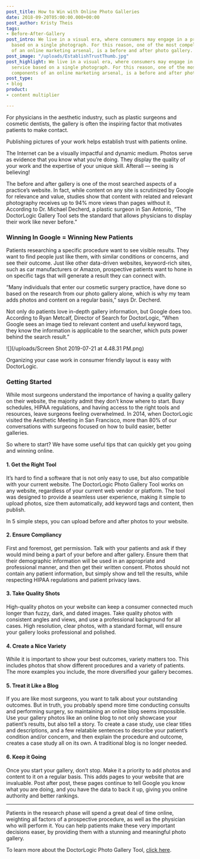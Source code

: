 ```yaml
---
post_title: How to Win with Online Photo Galleries
date: 2018-09-20T05:00:00.000+00:00
post_author: Kristy Theis
tags:
- Before-After-Gallery
post_intro: We live in a visual era, where consumers may engage in a product or service
  based on a single photograph. For this reason, one of the most compelling components
  of an online marketing arsenal, is a before and after photo gallery.
post_image: "/uploads/EstablishTrustThumb.jpg"
post_highlight: We live in a visual era, where consumers may engage in a product or
  service based on a single photograph. For this reason, one of the most compelling
  components of an online marketing arsenal, is a before and after photo gallery.
post_type:
- blog
product:
- content multiplier

---
```

For physicians in the aesthetic industry, such as plastic surgeons and cosmetic dentists, the gallery is often the inspiring factor that motivates patients to make contact.

Publishing pictures of your work helps establish trust with patients online.

The Internet can be a visually impactful and dynamic medium. Photos serve as evidence that you know what you’re doing. They display the quality of your work and the expertise of your unique skill. Afterall — seeing is believing!

The before and after gallery is one of the most searched aspects of a practice’s website. In fact, while content on any site is scrutinized by Google for relevance and value, studies show that content with related and relevant photography receives up to 94% more views than pages without it. According to Dr. Michael Decherd, a plastic surgeon in San Antonio, “The DoctorLogic Gallery Tool sets the standard that allows physicians to display their work like never before.”

### Winning In Google = Winning New Patients

Patients researching a specific procedure want to see visible results. They want to find people just like them, with similar conditions or concerns, and see their outcome. Just like other data-driven websites, keyword-rich sites, such as car manufacturers or Amazon, prospective patients want to hone in on specific tags that will generate a result they can connect with.

“Many individuals that enter our cosmetic surgery practice, have done so based on the research from our photo gallery alone, which is why my team adds photos and content on a regular basis,” says Dr. Decherd.

Not only do patients love in-depth gallery information, but Google does too. According to Ryan Metcalf, Director of Search for DoctorLogic, “When Google sees an image tied to relevant content and useful keyword tags, they know the information is applicable to the searcher, which puts power behind the search result.”

![](/uploads/Screen Shot 2019-07-21 at 4.48.31 PM.png)

Organizing your case work in consumer friendly layout is easy with DoctorLogic.

### Getting Started

While most surgeons understand the importance of having a quality gallery on their website, the majority admit they don’t know where to start. Busy schedules, HIPAA regulations, and having access to the right tools and resources, leave surgeons feeling overwhelmed. In 2014, when DoctorLogic visited the Aesthetic Meeting in San Francisco, more than 80% of our conversations with surgeons focused on how to build easier, better galleries.

So where to start? We have some useful tips that can quickly get you going and winning online.

#### 1. Get the Right Tool

It’s hard to find a software that is not only easy to use, but also compatible with your current website. The DoctorLogic Photo Gallery Tool works on any website, regardless of your current web vendor or platform. The tool was designed to provide a seamless user experience, making it simple to upload photos, size them automatically, add keyword tags and content, then publish.

In 5 simple steps, you can upload before and after photos to your website.

#### 2. Ensure Compliancy

First and foremost, get permission. Talk with your patients and ask if they would mind being a part of your before and after gallery. Ensure them that their demographic information will be used in an appropriate and professional manner, and then get their written consent. Photos should not contain any patient information, but simply show and tell the results, while respecting HIPAA regulations and patient privacy laws.

#### 3. Take Quality Shots

High-quality photos on your website can keep a consumer connected much longer than fuzzy, dark, and dated images. Take quality photos with consistent angles and views, and use a professional background for all cases. High resolution, clear photos, with a standard format, will ensure your gallery looks professional and polished.

#### 4. Create a Nice Variety

While it is important to show your best outcomes, variety matters too. This includes photos that show different procedures and a variety of patients. The more examples you include, the more diversified your gallery becomes.

#### 5. Treat it Like a Blog

If you are like most surgeons, you want to talk about your outstanding outcomes. But in truth, you probably spend more time conducting consults and performing surgery, so maintaining an online blog seems impossible. Use your gallery photos like an online blog to not only showcase your patient’s results, but also tell a story. To create a case study, use clear titles and descriptions, and a few relatable sentences to describe your patient’s condition and/or concern, and then explain the procedure and outcome, creates a case study all on its own. A traditional blog is no longer needed.

#### 6. Keep it Going

Once you start your gallery, don’t stop. Make it a priority to add photos and content to it on a regular basis. This adds pages to your website that are invaluable. Post after post, these pages continue to tell Google you know what you are doing, and you have the data to back it up, giving you online authority and better rankings.

***

Patients in the research phase will spend a great deal of time online, weighting all factors of a prospective procedure, as well as the physician who will perform it. You can help patients make these very important decisions easer, by providing them with a stunning and meaningful photo gallery.

To learn more about the DoctorLogic Photo Gallery Tool, [click here](https://doctorlogic.com/features/galleries).
